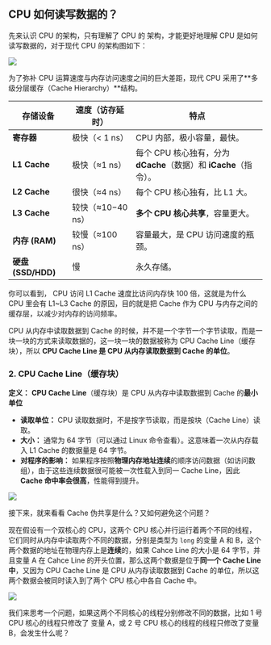 ## CPU 如何读写数据的？

先来认识 CPU 的架构，只有理解了 CPU 的 架构，才能更好地理解 CPU 是如何读写数据的，对于现代 CPU 的架构图如下：

![](https://cdn.xiaolincoding.com/gh/xiaolincoder/ImageHost3@main/%E6%93%8D%E4%BD%9C%E7%B3%BB%E7%BB%9F/CPU%E4%BC%AA%E5%85%B1%E4%BA%AB/CPU%E6%9E%B6%E6%9E%84.png)

为了弥补 CPU 运算速度与内存访问速度之间的巨大差距，现代 CPU 采用了**多级分层缓存（Cache Hierarchy）**结构。

|存储设备|速度（访存延时）|特点|
|---|---|---|
|**寄存器**|极快（< 1 ns）|CPU 内部，极小容量，最快。|
|**L1 Cache**|极快（≈1 ns）|每个 CPU 核心独有，分为 **dCache**（数据）和 **iCache**（指令）。|
|**L2 Cache**|很快（≈4 ns）|每个 CPU 核心独有，比 L1 大。|
|**L3 Cache**|较快（≈10−40 ns）|**多个 CPU 核心共享**，容量更大。|
|**内存 (RAM)**|较慢（≈100 ns）|容量最大，是 CPU 访问速度的瓶颈。|
|**硬盘 (SSD/HDD)**|慢|永久存储。|
你可以看到， CPU 访问 L1 Cache 速度比访问内存快 100 倍，这就是为什么 CPU 里会有 L1~L3 Cache 的原因，目的就是把 Cache 作为 CPU 与内存之间的缓存层，以减少对内存的访问频率。

CPU 从内存中读取数据到 Cache 的时候，并不是一个字节一个字节读取，而是一块一块的方式来读取数据的，这一块一块的数据被称为 CPU Cache Line（缓存块），所以 **CPU Cache Line 是 CPU 从内存读取数据到 Cache 的单位**。

### 2. CPU Cache Line（缓存块）
**定义：** **CPU Cache Line**（缓存块）是 CPU 从内存中读取数据到 Cache 的**最小单位**
- **读取单位：** CPU 读取数据时，不是按字节读取，而是按块（Cache Line）读取。
- **大小：** 通常为 64 字节（可以通过 Linux 命令查看）。这意味着一次从内存载入 L1 Cache 的数据量是 64 字节。
- **对程序的影响：** 如果程序按照**物理内存地址连续**的顺序访问数据（如访问数组），由于这些连续数据很可能被一次性载入到同一 Cache Line，因此 **Cache 命中率会很高**，性能得到提升。

![](https://cdn.xiaolincoding.com/gh/xiaolincoder/ImageHost3@main/%E6%93%8D%E4%BD%9C%E7%B3%BB%E7%BB%9F/CPU%E7%BC%93%E5%AD%98/%E6%9F%A5%E7%9C%8BCPULine%E5%A4%A7%E5%B0%8F.png)


接下来，就来看看 Cache 伪共享是什么？又如何避免这个问题？

现在假设有一个双核心的 CPU，这两个 CPU 核心并行运行着两个不同的线程，它们同时从内存中读取两个不同的数据，分别是类型为 `long` 的变量 A 和 B，这个两个数据的地址在物理内存上是**连续**的，如果 Cahce Line 的大小是 64 字节，并且变量 A 在 Cahce Line 的开头位置，那么这两个数据是位于**同一个 Cache Line 中**，又因为 CPU Cache Line 是 CPU 从内存读取数据到 Cache 的单位，所以这两个数据会被同时读入到了两个 CPU 核心中各自 Cache 中。

![](https://cdn.xiaolincoding.com/gh/xiaolincoder/ImageHost3@main/%E6%93%8D%E4%BD%9C%E7%B3%BB%E7%BB%9F/CPU%E4%BC%AA%E5%85%B1%E4%BA%AB/%E5%90%8C%E4%B8%80%E4%B8%AA%E7%BC%93%E5%AD%98%E8%A1%8C.png)

我们来思考一个问题，如果这两个不同核心的线程分别修改不同的数据，比如 1 号 CPU 核心的线程只修改了 变量 A，或 2 号 CPU 核心的线程的线程只修改了变量 B，会发生什么呢？